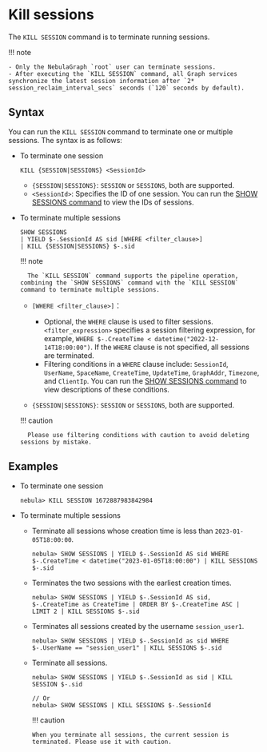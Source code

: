 # Kill sessions

The `KILL SESSION` command is to terminate running sessions.

!!! note

    - Only the NebulaGraph `root` user can terminate sessions.
    - After executing the `KILL SESSION` command, all Graph services synchronize the latest session information after `2* session_reclaim_interval_secs` seconds (`120` seconds by default).

## Syntax

You can run the `KILL SESSION` command to terminate one or multiple sessions. The syntax is as follows:

- To terminate one session
  
  ```
  KILL {SESSION|SESSIONS} <SessionId>
  ```

  - `{SESSION|SESSIONS}`: `SESSION` or `SESSIONS`, both are supported. 
  - `<SessionId>`: Specifies the ID of one session. You can run the [SHOW SESSIONS command](../../3.ngql-guide/7.general-query-statements/6.show/17.show-sessions.md) to view the IDs of sessions.


- To terminate multiple sessions

  ```
  SHOW SESSIONS 
  | YIELD $-.SessionId AS sid [WHERE <filter_clause>]
  | KILL {SESSION|SESSIONS} $-.sid
  ```

  !!! note
          
        The `KILL SESSION` command supports the pipeline operation, combining the `SHOW SESSIONS` command with the `KILL SESSION` command to terminate multiple sessions.

  - `[WHERE <filter_clause>]`：
    - Optional, the `WHERE` clause is used to filter sessions. `<filter_expression>` specifies a session filtering expression, for example, `WHERE $-.CreateTime < datetime("2022-12-14T18:00:00")`. If the `WHERE` clause is not specified, all sessions are terminated.
    - Filtering conditions in a `WHERE` clause include: `SessionId`, `UserName`, `SpaceName`, `CreateTime`, `UpdateTime`, `GraphAddr`, `Timezone`, and `ClientIp`. You can run the [SHOW SESSIONS command](../../3.ngql-guide/7.general-query-statements/6.show/17.show-sessions.md) to view descriptions of these conditions.
      
  - `{SESSION|SESSIONS}`: `SESSION` or `SESSIONS`, both are supported.

  !!! caution

        Please use filtering conditions with caution to avoid deleting sessions by mistake.


## Examples

- To terminate one session
   
  ```
  nebula> KILL SESSION 1672887983842984 
  ```

- To terminate multiple sessions

  - Terminate all sessions whose creation time is less than `2023-01-05T18:00:00`.
    
    ```
    nebula> SHOW SESSIONS | YIELD $-.SessionId AS sid WHERE $-.CreateTime < datetime("2023-01-05T18:00:00") | KILL SESSIONS $-.sid
    ```

  - Terminates the two sessions with the earliest creation times.
    
    ```
    nebula> SHOW SESSIONS | YIELD $-.SessionId AS sid, $-.CreateTime as CreateTime | ORDER BY $-.CreateTime ASC | LIMIT 2 | KILL SESSIONS $-.sid
    ```

  - Terminates all sessions created by the username `session_user1`.
    
    ```
    nebula> SHOW SESSIONS | YIELD $-.SessionId as sid WHERE $-.UserName == "session_user1" | KILL SESSIONS $-.sid
    ```

  - Terminate all sessions.
    
    ```
    nebula> SHOW SESSIONS | YIELD $-.SessionId as sid | KILL SESSION $-.sid

    // Or
    nebula> SHOW SESSIONS | KILL SESSIONS $-.SessionId
    ```
    
    !!! caution
        
        When you terminate all sessions, the current session is terminated. Please use it with caution.
